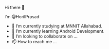 Hi there 👋

I’m @HorilPrasad

- 👀 I’m currently studying at MNNIT Allahabad.
- 🌱 I’m currently learning Android Development.
- 💞️ I’m looking to collaborate on ...
- 📫 How to reach me ...

<!---
HorilPrasad/HorilPrasad is a ✨ special ✨ repository because its `README.md` (this file) appears on your GitHub profile.
You can click the Preview link to take a look at your changes.
--->
